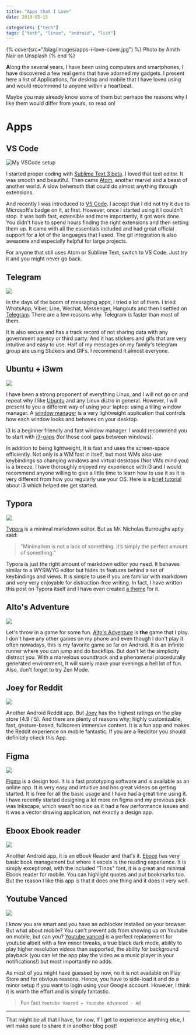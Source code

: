 ```yaml
---
title: "Apps that I Love"
date: 2019-05-15

categories: ["tech"]
tags: ["tech", "linux", "android", "list"]
---
```


{% cover(src="/blag/images/apps-i-love-cover.jpg") %}
Photo by Amith Nair on Unsplash
{% end %}

**A**long the several years, I have been using computers and smartphones, I have discovered a few real gems that have adorned my gadgets. I present here a list of Applications, for desktop and mobile that I have loved using and would recommend to anyone within a heartbeat.

Maybe you may already know some of them but perhaps the reasons why I like them would differ from yours, so read on!

# Apps

## VS Code

![My VSCode setup](/blag/images/apps-i-love/vscode.png)

I started proper coding with [Sublime Text 3 beta](https://www.sublimetext.com/3). I loved that text editor. It was smooth and beautiful. Then came [Atom](https://atom.io/), another marvel and a beast of another world. A slow behemoth that could do almost anything through extensions.

And recently I was introduced to [VS Code](https://code.visualstudio.com/). I accept that I did not try it due to Microsoft's badge on it, at first. However, once I started using it I couldn't stop. It was both fast, extensible and more importantly, it got work done. You didn't have to spend hours finding the right extensions and then setting them up. It came with all the essentials included and had great official support for a lot of the languages that I used. The git integration is also awesome and especially helpful for large projects.

For anyone that still uses Atom or Sublime Text, switch to VS Code. Just try it and you might never go back.

## Telegram

![](/blag/images/apps-i-love/telegram.png)

In the days of the boom of messaging apps, I tried a lot of them. I tried WhatsApp, Viber, Line, Wechat, Messenger, Hangouts and then I settled on [Telegram](https://telegram.org/). There are a few reasons why. Telegram is faster than most of them.

It is also secure and has a track record of not sharing data with any government agency or third party. And it has stickers and gifs that are very intuitive and easy to use. Half of my messages on my family's telegram group are using Stickers and GIFs. I recommend it almost everyone.

## Ubuntu + i3wm

![](/blag/images/apps-i-love/i3.png)

I have been a strong proponent of everything Linux, and I will not go on and repeat why I like [Ubuntu](https://www.ubuntu.com/download/desktop) and any Linux distro in general. However, I will present to you a different way of using your laptop: using a tiling window manager. A [window manager](https://wiki.archlinux.org/index.php/window_manager) is a very lightweight application that controls how each window looks and behaves on your desktop.

i3 is a beginner friendly and fast window manager. I would recommend you to start with [i3-gaps](https://github.com/Airblader/i3) (for those cool gaps between windows).

In addition to being lightweight, It is fast and uses the screen-space efficiently. Not only is a WM fast in itself, but most WMs also use keybindings so changing windows and virtual desktops (Not VMs mind you) is a breeze. I have thoroughly enjoyed my experience with i3 and I would recommend anyone willing to give a little time to learn how to use it as it is very different from how you regularly use your OS. Here is a [brief tutorial](https://www.youtube.com/watch?v=j1I63wGcvU4) about i3 which helped me get started.

## Typora

![](/blag/images/apps-i-love/typora.png)

[Typora](https://typora.io/) is a minimal markdown editor. But as Mr. Nicholas Burroughs aptly said:

> "Minimalism is not a lack of something. It’s simply the perfect amount of something."

Typora is just the right amount of markdown editor you need. It behaves similar to a WYSIWYG editor but hides its features behind a set of keybindings and views. It is simple to use if you are familiar with markdown and very very enjoyable for distraction-free writing. In fact, I have written this post on Typora itself and I have even created [a theme](https://theme.typora.io/theme/Xydark/) for it.

## Alto's Adventure

![](/blag/images/apps-i-love/alto.png)

Let's throw in a game for some fun. [Alto's Adventure](http://altosadventure.com/) is **the** game that I play. I don't have any other games on my phone and even though I don't play it often nowadays, this is my favorite game so far on Android. It is an infinite runner where you can jump and do backflips. But don't let the simplicity distract you. With a marvelous soundtrack and a phenomenal procedurally generated environment, It will surely make your evenings a hell lot of fun. Also, don't forget to try Zen Mode.

## Joey for Reddit

![](/blag/images/apps-i-love/joey.jpg)

Another Android Reddit app. But [Joey](https://play.google.com/store/apps/details?id=o.o.joey&hl=en_IN) has the highest ratings on the play store (4.9 / 5). And there are plenty of reasons why; highly customizable, fast, gesture-based, fullscreen immersive content. It is a fun app and makes the Reddit experience on mobile fantastic. If you are a Redditor you should definitely check this App.

## Figma

![](/blag/images/apps-i-love/figma.png)

[Figma](https://www.figma.com/) is a design tool. It is a fast prototyping software and is available as an online app. It is very easy and intuitive and has great videos on getting started. It is free for all the basic usage and I have had a great time using it. I have recently started designing a lot more on figma and my previous pick was Inkscape, which wasn't so nice as it had a few performance issues and it was a vector drawing application, not exactly a design app.

## Eboox Ebook reader

![](/blag/images/apps-i-love/eboox.png)

Another Android app, it is an eBook Reader and that's it. [Eboox](https://play.google.com/store/apps/details?id=com.reader.books&hl=en_IN) has very basic book management but where it excels is the reading experience. It is simply exceptional, with the included "Tinos" font, it is a great and minimal Ebook reader for mobile. You can highlight quotes and put bookmarks too. But the reason I like this app is that it does one thing and it does it very well.

## Youtube Vanced

![](/blag/images/apps-i-love/YouTube-Vanced.webp)

I know you are smart and you have an adblocker installed on your browser. But what about mobile? You can't prevent ads from showing up on Youtube on mobile, but can you? [Youtube vanced](https://www.xda-developers.com/youtube-vanced-apk/) is a perfect replacement for youtube albeit with a few minor tweaks, a true black dark mode, ability to play higher resolution videos than supported, the ability for background playback (you can let the app play the video as a music player in your notifications!) but most importantly no adds.

As most of you might have guessed by now, no it is not available on Play Store and for obvious reasons. Hence, you have to side-load it and do a minor setup if you want to login using your Google account. However, I think it is worth the effort and is simply fantastic.

> Fun fact `Youtube Vanced = Youtube Advanced - Ad`

---

That might be all that I have, for now, If I get to experience anything else, I will make sure to share it in another blog post!
